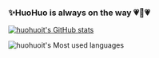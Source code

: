 ### ✨HuoHuo is always on the way 💗🤠💗

[![huohuoit's GitHub stats](https://github-readme-stats.vercel.app/api?username=huohuoit&show_icons=true&theme=calm)](https://github.com/anuraghazra/github-readme-stats)

![huohuoit's Most used languages](https://github-readme-stats.vercel.app/api/top-langs?username=huohuoit&show_icons=true&count_private=true&theme=gotham)

